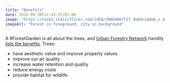 ```yaml
---
title: "Benefits"
date: 2018-09-30T11:43:37+01:00
image: "https://farm2.staticflickr.com/1950/30069067727_9a8dc2a0e8_z_d.jpg"
imageAlt: "Forest in foreground, city in background"
---
```


A #ForestGarden is all about the trees, and [Urban Forestry Network](http://urbanforestrynetwork.org/index.htm) handily [lists the benefits](http://urbanforestrynetwork.org/benefits/index.htm). Trees: 
* have aesthetic value and improve property values
* improve our air quality
* increase water retention and quality
* reduce energy costs
* provide habitat for wildlife
